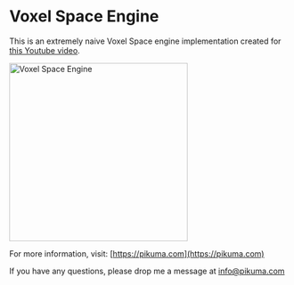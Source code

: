 # Voxel Space Engine

This is an extremely naive Voxel Space engine implementation created for [this Youtube video](https://youtu.be/bQBY9BM9g_Y).

<img src="https://pikuma.com/files/youtube/voxelspace/voxelspace.gif" alt="Voxel Space Engine" width="320"/>

For more information, visit:
[https://pikuma.com](https://pikuma.com)

If you have any questions, please drop me a message at <a href="mailto:info@pikuma.com">info@pikuma.com</a>
